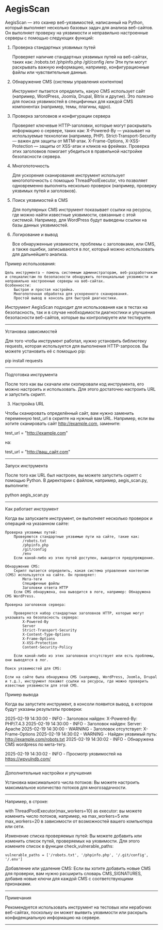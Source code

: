 # AegisScan

AegisScan — это сканер веб-уязвимостей, написанный на Python, который выполняет несколько базовых задач для анализа веб-сайтов. Он выполняет проверку на уязвимости и неправильно настроенные серверы с помощью следующих функций:

1. Проверка стандартных уязвимых путей

    Проверяет наличие стандартных уязвимых путей на веб-сайтах, таких как:
        /robots.txt
        /phpinfo.php
        /git/config
        /env
    Эти пути могут раскрывать важную информацию, например, конфигурационные файлы или чувствительные данные.

2. Обнаружение CMS (системы управления контентом)

    Инструмент пытается определить, какую CMS использует сайт (например, WordPress, Joomla, Drupal, Bitrix и другие).
    Это полезно для поиска уязвимостей в специфичных для каждой CMS компонентах (например, темы, плагины, ядро).

3. Проверка заголовков и конфигурации сервера

    Проверяет ключевые HTTP-заголовки, которые могут раскрывать информацию о сервере, таких как:
        X-Powered-By — указывает на используемые технологии (например, PHP).
        Strict-Transport-Security — важен для защиты от MITM-атак.
        X-Frame-Options, X-XSS-Protection — защиты от XSS-атак и кликов на фреймах.
    Проверка этих заголовков помогает убедиться в правильной настройке безопасности сервера.

4. Многопоточность

   Для ускорения сканирования инструмент использует многопоточность с помощью ThreadPoolExecutor, что позволяет одновременно выполнять несколько проверок (например, проверку уязвимых путей и заголовков).

5. Поиск уязвимостей в CMS

   Для популярных CMS инструмент показывает ссылки на ресурсы, где можно найти известные уязвимости, связанные с этой системой. Например, для WordPress будут выведены ссылки на базы данных уязвимостей.

6. Логирование и вывод

   Все обнаруженные уязвимости, проблемы с заголовками, или CMS, а также ошибки, записываются в лог, который можно использовать для дальнейшего анализа.

Пример использования:

    Цель инструмента — помочь системным администраторам, веб-разработчикам и специалистам по безопасности обнаружить потенциальные уязвимости и неправильно настроенные серверы на веб-сайтах.
    Особенности:
        Быстрая и простая настройка.
        Многопоточная обработка для ускоренного сканирования.
        Простой вывод в консоль для быстрой диагностики.

Инструмент AegisScan подходит для использования как в тестах на безопасность, так и в случае необходимости диагностики и улучшения безопасности веб-сайтов, которые вы контролируете или тестируете.

-----

Установка зависимостей

Для того чтобы инструмент работал, нужно установить библиотеку requests, которая используется для выполнения HTTP-запросов. Вы можете установить её с помощью pip:

pip install requests

------

Подготовка инструмента

После того как вы скачали или скопировали код инструмента, его можно настроить и использовать. Для этого достаточно настроить URL и запустить скрипт.

3. Настройка URL

Чтобы сканировать определённый сайт, вам нужно заменить переменную test_url в скрипте на нужный вам URL. Например, если вы хотите сканировать сайт http://example.com, замените:

test_url = "http://example.com"

на:

test_url = "http://ваш_сайт.com"

-----

Запуск инструмента

После того как URL был настроен, вы можете запустить скрипт с помощью Python. В директории с файлом, например, aegis_scan.py, выполните:

python aegis_scan.py

-----

Как работает инструмент

Когда вы запускаете инструмент, он выполняет несколько проверок и операций на указанном сайте:

    Проверка уязвимых путей:
        Проверяются стандартные уязвимые пути на сайте, такие как:
            /robots.txt
            /phpinfo.php
            /git/config
            /env
        Если какой-либо из этих путей доступен, выводится предупреждение.

    Обнаружение CMS:
        Скрипт пытается определить, какая система управления контентом (CMS) используется на сайте. Он проверяет:
            Мета-теги
            Специфичные файлы
            Заголовки ответа HTTP
        Если CMS обнаружена, она выводится в логе, например: Обнаружена CMS WordPress.

    Проверка заголовков сервера:
    
        Проверяется набор стандартных заголовков HTTP, которые могут указывать на безопасность сервера:
            X-Powered-By
            Server
            Strict-Transport-Security
            X-Content-Type-Options
            X-Frame-Options
            X-XSS-Protection
            Content-Security-Policy
            
        Если какой-либо из этих заголовков отсутствует или есть проблемы, они выводятся в лог.

    Поиск уязвимостей для CMS:
    
    Если на сайте была обнаружена CMS (например, WordPress, Joomla, Drupal и т.д.), инструмент покажет ссылки на ресурсы, где можно проверить известные уязвимости для этой CMS.


Пример вывода

Когда вы запустите инструмент, в консоли появится вывод, в котором будут указаны результаты проверки:

2025-02-19 14:30:00 - INFO - Заголовок найден: X-Powered-By: PHP/7.4.3
2025-02-19 14:30:00 - INFO - Заголовок найден: Server: Apache
2025-02-19 14:30:00 - WARNING - Заголовок отсутствует: X-Frame-Options
2025-02-19 14:30:02 - WARNING - Найден уязвимый путь: http://example.com/robots.txt
2025-02-19 14:30:02 - INFO - Обнаружена CMS wordpress по мета-тегу.

2025-02-19 14:30:02 - INFO - Просмотр уязвимостей на https://wpvulndb.com/

------

Дополнительные настройки и улучшения

Установка максимального числа потоков: Вы можете настроить максимальное количество потоков для многозадачности. 

-----

Например, в строке:

with ThreadPoolExecutor(max_workers=10) as executor: вы можете изменить число потоков, например, на max_workers=5 или max_workers=20 в зависимости от возможностей вашего компьютера или сети.

Изменение списка проверяемых путей: Вы можете добавить или изменить список путей, проверяемых на уязвимости. Для этого измените список в функции check_vulnerable_paths:

    vulnerable_paths = ['/robots.txt', '/phpinfo.php', '/.git/config', '/.env']

Добавление или удаление CMS: Если вы хотите добавить новые CMS для проверки, вам нужно расширить словарь CMS_SIGNATURES, добавив новые ключи для каждой CMS с соответствующими признаками.

-----

Примечания

Рекомендуется использовать инструмент на тестовых или нерабочих веб-сайтах, поскольку он может выявить уязвимости или раскрыть конфиденциальную информацию на сервере.

-----


